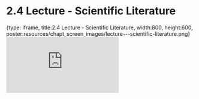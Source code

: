 # 2.4 Lecture - Scientific Literature
 
{type: iframe, title:2.4 Lecture - Scientific Literature, width:800, height:600, poster:resources/chapt_screen_images/lecture---scientific-literature.png}
![](http://science.c-moor.org/CURE-MicrobialMysteries/lecture---scientific-literature.html)
 

 
